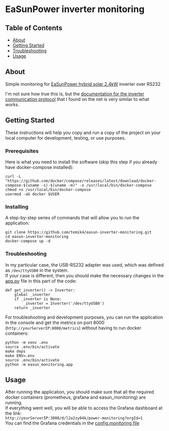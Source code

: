 # EaSunPower inverter monitoring

## Table of Contents

- [About](#about)
- [Getting Started](#getting_started)
- [Troubleshooting](#troubleshooting)
- [Usage](#usage)

## About <a name = "about"></a>
Simple monitoring for <a href="https://www.easunpower.com/products/easun-power-pwm-3kva-2400w-24v-solar-inverter-off-grid-hybrid-220v-80a-charging-current" target="_blank">EaSunPower hybrid solar 2.4kW</a> inverter over RS232

I'm not sure how true this is, but the [documentation for the inverter communication protocol](HS_MS_MSX_RS232_Protocol_20140822_after_current_upgrade.pdf) that I found on the net is very similar to what works.

## Getting Started <a name = "getting_started"></a>

These instructions will help you copy and run a copy of the project on your local computer for development, testing, or use purposes.


### Prerequisites

Here is what you need to install the software (skip this step if you already have docker-compose installed):

```
curl -L "https://github.com/docker/compose/releases/latest/download/docker-compose-$(uname -s)-$(uname -m)" -o /usr/local/bin/docker-compose
chmod +x /usr/local/bin/docker-compose
usermod -aG docker $USER
```

### Installing

A step-by-step series of commands that will allow you to run the application:

```
git clone https://github.com/temik4/easun-inverter-monitoring.git
cd easun-inverter-monitoring
docker-compose up -d
```

### Troubleshooting <a name = "troubleshooting"></a>

In my particular case, the USB-RS232 adapter was used, which was defined as ```/dev/ttyUSB0``` in the system.</br>
If your case is different, then you should make the necessary changes in the [app.py](easun_monitoring/app.py) file in this part of the code:

```
def get_inverter() -> Inverter:
    global _inverter
    if _inverter is None:
        _inverter = Inverter('/dev/ttyUSB0')
    return _inverter
```

For troubleshooting and development purposes, you can run the application in the console and get the metrics on port 8000 (```http://yourServerIP:8000/metrics```) without having to run docker containers: 

```
python -m venv .env
source .env/bin/activate
make deps
make ENV=.env
source .env/bin/activate
python -m easun_monitoring.app
```


## Usage <a name = "usage"></a>

After running the application, you should make sure that all the required docker containers (prometheus, grafana and easun_monitoring) are running.</br>
If everything went well, you will be able to access the Grafana dashboard at the link:</br> ```http://yourServerIP:3000/d/l2a2zy04k/power-monitoring?orgId=1```</br>
You can find the Grafana credentials in the [config.monitoring file](grafana/config.monitoring)
